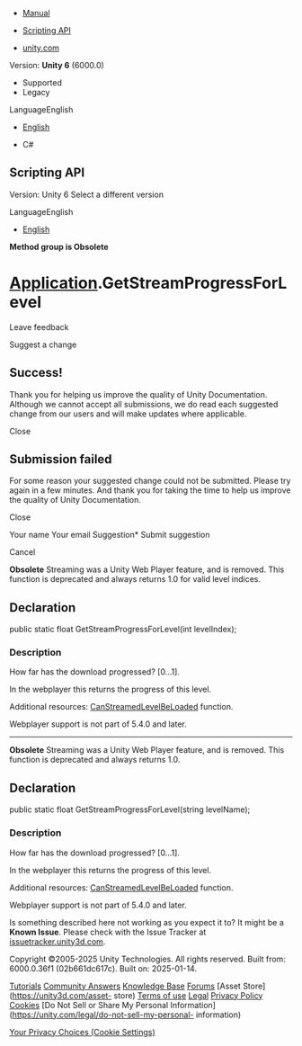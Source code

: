 [ ]()

  * [Manual](../Manual/index.html)
  * [Scripting API](../ScriptReference/index.html)

  * [unity.com](https://unity.com/)

Version: **Unity 6** (6000.0)

  * Supported
  * Legacy

LanguageEnglish

  * [English]()

  * C#

[ ](https://docs.unity3d.com)

## Scripting API

Version: Unity 6 Select a different version

LanguageEnglish

  * [English]()

**Method group is Obsolete**  

#  [Application](Application.html).GetStreamProgressForLevel

Leave feedback

Suggest a change

## Success!

Thank you for helping us improve the quality of Unity Documentation. Although
we cannot accept all submissions, we do read each suggested change from our
users and will make updates where applicable.

Close

## Submission failed

For some reason your suggested change could not be submitted. Please <a>try
again</a> in a few minutes. And thank you for taking the time to help us
improve the quality of Unity Documentation.

Close

Your name Your email Suggestion* Submit suggestion

Cancel

[ ]()

**Obsolete** Streaming was a Unity Web Player feature, and is removed. This
function is deprecated and always returns 1.0 for valid level indices.

## Declaration

public static float GetStreamProgressForLevel(int levelIndex);

### Description

How far has the download progressed? [0...1].

In the webplayer this returns the progress of this level.  
  
Additional resources:
[CanStreamedLevelBeLoaded](Application.CanStreamedLevelBeLoaded.html)
function.  
  
Webplayer support is not part of 5.4.0 and later.

* * *

**Obsolete** Streaming was a Unity Web Player feature, and is removed. This
function is deprecated and always returns 1.0.

## Declaration

public static float GetStreamProgressForLevel(string levelName);

### Description

How far has the download progressed? [0...1].

In the webplayer this returns the progress of this level.  
  
Additional resources:
[CanStreamedLevelBeLoaded](Application.CanStreamedLevelBeLoaded.html)
function.  
  
Webplayer support is not part of 5.4.0 and later.

Is something described here not working as you expect it to? It might be a
**Known Issue**. Please check with the Issue Tracker at
[issuetracker.unity3d.com](https://issuetracker.unity3d.com).

Copyright ©2005-2025 Unity Technologies. All rights reserved. Built from:
6000.0.36f1 (02b661dc617c). Built on: 2025-01-14.

[Tutorials](https://unity3d.com/learn) [Community
Answers](https://answers.unity3d.com) [Knowledge
Base](https://support.unity3d.com/hc/en-us)
[Forums](https://forum.unity3d.com) [Asset Store](https://unity3d.com/asset-
store) [Terms of use](https://docs.unity3d.com/Manual/TermsOfUse.html)
[Legal](https://unity.com/legal) [Privacy
Policy](https://unity.com/legal/privacy-policy)
[Cookies](https://unity.com/legal/cookie-policy) [Do Not Sell or Share My
Personal Information](https://unity.com/legal/do-not-sell-my-personal-
information)

[Your Privacy Choices (Cookie Settings)](javascript:void\(0\);)

